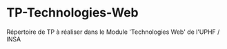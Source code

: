 # TP-Technologies-Web
Répertoire de TP à réaliser dans le Module 'Technologies Web' de l'UPHF / INSA
